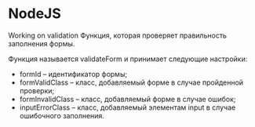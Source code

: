 # NodeJS
Working on validation
Функция, которая проверяет правильность заполнения формы.

Функция называется validateForm и принимает следующие настройки:

- formId – идентификатор формы;
- formValidClass – класс, добавляемый форме в случае пройденной проверки;
- formInvalidClass – класс, добавляемый форме в случае ошибок;
- inputErrorClass – класс, добавляемый элементам input в случае ошибочного заполнения.
